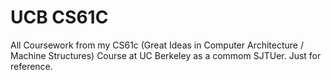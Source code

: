# UCB CS61C 
All Coursework from my CS61c (Great Ideas in Computer Architecture / Machine Structures) Course at UC Berkeley as a commom SJTUer.
Just for reference.
